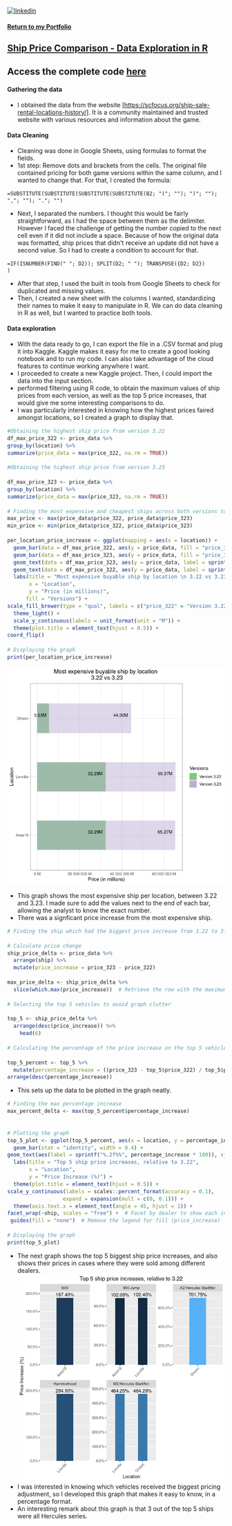 
[![linkedin](https://img.shields.io/badge/linkedin-0A66C2?style=for-the-badge&logo=linkedin&logoColor=white)](https://www.linkedin.com/in/matheus-perches/)

#### [Return to my Portfolio](https://github.com/matheusperches/matheusperches.github.io) 

## [Ship Price Comparison - Data Exploration in R]([https://github.com/matheusperches/PlaygroundProj](https://github.com/matheusperches/sc_ship_prices_322_323))

## Access the complete code [here](https://github.com/matheusperches/sc_ship_prices_322_323/blob/main/star-citizen-ship-list-data-exploration-3-23.ipynb)

#### Gathering the data 
- I obtained the data from the website [https://scfocus.org/ship-sale-rental-locations-history/]. It is a community maintained and trusted website with various resources and information about the game.

#### Data Cleaning

- Cleaning was done in Google Sheets, using formulas to format the fields.
- 1st step: Remove dots and brackets from the cells. The original file contained pricing for both game versions within the same column, and I wanted to change that.
For that, I created the formula:
```
=SUBSTITUTE(SUBSTITUTE(SUBSTITUTE(SUBSTITUTE(B2; "("; ""); ")"; ""); ","; ""); "."; "")
```
- Next, I separated the numbers. I thought this would be fairly straightforward, as I had the space between them as the delimiter. However I faced the challenge of getting the number copied to the next cell even if it did not include a space. Because of how the original data was formatted, ship prices that didn't receive an update did not have a second value. So I had to create a condition to account for that.
```
=IF(ISNUMBER(FIND(" "; D2)); SPLIT(D2; " "); TRANSPOSE({D2; D2})
)
```
- After that step, I used the built in tools from Google Sheets to check for duplicated and missing values.
- Then, I created a new sheet with the columns I wanted, standardizing their names to make it easy to manipulate in R. We can do data cleaning in R as well, but I wanted to practice both tools. 

#### Data exploration
- With the data ready to go, I can export the file in a .CSV format and plug it into Kaggle. Kaggle makes it easy for me to create a good looking notebook and to run my code. I can also take advantage of the cloud features to continue working anywhere I want.
- I proceeded to create a new Kaggle project. Then, I could import the data into the input section.
- performed filtering using R code, to obtain the maximum values of ship prices from each version, as well as the top 5 price increases, that would give me some interesting comparisons to do.
- I was particularly interested in knowing how the highest prices faired amongst locations, so I created a graph to display that.

```R
#Obtaining the highest ship price from version 3.22 
df_max_price_322 <- price_data %>%
group_by(location) %>%
summarize(price_data = max(price_322, na.rm = TRUE))

#Obtaining the highest ship price from version 3.23

df_max_price_323 <- price_data %>%
group_by(location) %>%
summarize(price_data = max(price_323, na.rm = TRUE))

# Finding the most expensive and cheapest ships across both versions to scale the graph.
max_price <- max(price_data$price_322, price_data$price_323)
min_price <- min(price_data$price_322, price_data$price_323)

per_location_price_increase <- ggplot(mapping = aes(x = location)) +
  geom_bar(data = df_max_price_322, aes(y = price_data, fill = "price_322"), width = 0.5, stat = 'identity') +
  geom_bar(data = df_max_price_323, aes(y = price_data, fill = "price_323"), width = 0.5, stat = 'identity', alpha = 0.5) +
  geom_text(data = df_max_price_323, aes(y = price_data, label = sprintf("%.2fM", price_data / 1000000)), vjust = -0.5, hjust = 1.2, size = 3.5, color = "black") +
  geom_text(data = df_max_price_322, aes(y = price_data, label = sprintf("%.2fM", price_data / 1000000)), vjust = -0.5, hjust = 1.2, size = 3.5, color = "black") +
  labs(title = "Most expensive buyable ship by location \n 3.22 vs 3.23",
       x = "Location",
       y = "Price (in millions)",
      fill = "Versions") +
scale_fill_brewer(type = "qual", labels = c("price_322" = "Version 3.22", "price_323" = "Version 3.23")) +
  theme_light() +
  scale_y_continuous(labels = unit_format(unit = "M")) +
  theme(plot.title = element_text(hjust = 0.5)) +
coord_flip()

# Displaying the graph
print(per_location_price_increase)
```

![Most Expensive buyable ship per location](https://raw.githubusercontent.com/matheusperches/sc_ship_prices_322_323/main/per_location_price_increase.png)
- This graph shows the most expensive ship per location, between 3.22 and 3.23. I made sure to add the values next to the end of each bar, allowing the analyst to know the exact number.
- There was a signficant price increase from the most expensive ship.

```R
# Finding the ship which had the biggest price increase from 3.22 to 3.23 

# Calculate price change
ship_price_delta <- price_data %>%
  arrange(ship) %>%
  mutate(price_increase = price_323 - price_322)

max_price_delta <- ship_price_delta %>%
  slice(which.max(price_increase))  # Retrieve the row with the maximum price increase

# Selecting the top 5 vehicles to avoid graph clutter

top_5 <- ship_price_delta %>%
  arrange(desc(price_increase)) %>%
    head(6)

# Calculating the percentage of the price increase on the top 5 vehicles

top_5_percent <- top_5 %>%
  mutate(percentage_increase = ((price_323 - top_5$price_322) / top_5$price_322 * 100) / 100)  %>%
arrange(desc(percentage_increase))
```

- This sets up the data to be plotted in the graph neatly.

```R
# Finding the max percentage increase
max_percent_delta <- max(top_5_percent$percentage_increase)


# Plotting the graph
top_5_plot <- ggplot(top_5_percent, aes(x = location, y = percentage_increase, fill = percentage_increase)) +
  geom_bar(stat = "identity", width = 0.4) +
geom_text(aes(label = sprintf("%.2f%%", percentage_increase * 100)), vjust = -0.5) + # Add labels at the top of each bar
  labs(title = "Top 5 ship price increases, relative to 3.22",
       x = "Location",
       y = "Price Increase (%)") +
  theme(plot.title = element_text(hjust = 0.5)) +
scale_y_continuous(labels = scales::percent_format(accuracy = 0.1),
                  expand = expansion(mult = c(0, 0.1))) +
  theme(axis.text.x = element_text(angle = 45, hjust = 1)) + 
facet_wrap(~ship, scales = "free") +  # Facet by dealer to show each instance separately
 guides(fill = "none")  # Remove the legend for fill (price_increase)

# Displaying the graph
print(top_5_plot)
```
- The next graph shows the top 5 biggest ship price increases, and also shows their prices in cases where they were sold among different dealers.
 ![Top 5 ship price increase](https://raw.githubusercontent.com/matheusperches/sc_ship_prices_322_323/main/top_5_price_increase.png)
- I was interested in knowing which vehicles received the biggest pricing adjustment, so I developed this graph that makes it easy to know, in a percentage format.
- An interesting remark about this graph is that 3 out of the top 5 ships were all Hercules series.
